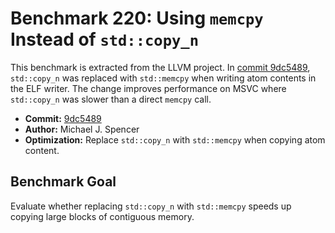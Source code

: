 # Benchmark 220: Using `memcpy` Instead of `std::copy_n`

This benchmark is extracted from the LLVM project. In [commit 9dc5489](https://github.com/llvm/llvm-project/commit/9dc548944127c89e25988a34df2884d6d5cbd14b), `std::copy_n` was replaced with `std::memcpy` when writing atom contents in the ELF writer. The change improves performance on MSVC where `std::copy_n` was slower than a direct `memcpy` call.

- **Commit:** [9dc5489](https://github.com/llvm/llvm-project/commit/9dc548944127c89e25988a34df2884d6d5cbd14b)
- **Author:** Michael J. Spencer
- **Optimization:** Replace `std::copy_n` with `std::memcpy` when copying atom content.

## Benchmark Goal
Evaluate whether replacing `std::copy_n` with `std::memcpy` speeds up copying large blocks of contiguous memory.

